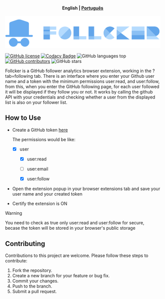 <h4 align="center">
    <p>
        <b>English</b> |
        <a href="https://github.com/Daniel-Alvarenga/Follcker/blob/main/documents/README_PT-BR.md">Рortuguês</a>
    </p>
</h4>

<p align="center">
  <img src="https://github.com/Daniel-Alvarenga/Follcker/blob/main/src/assets/source/image/logo.png" alt="Follcker" />
</p>

[![GitHub license](https://img.shields.io/github/license/daniel-alvarenga/follcker)](Daniel-Alvarenga/Follcker/blob/main/LICENSE)
[![Codacy Badge](https://app.codacy.com/project/badge/Grade/29e0fdf7a13b4001972204881fbd7dd6)](https://app.codacy.com/gh/Daniel-Alvarenga/Follcker/dashboard?utm_source=gh&utm_medium=referral&utm_content=&utm_campaign=Badge_grade)
![GitHub languages top](https://img.shields.io/github/languages/top/daniel-alvarenga/Follcker)
[![GitHub contributors](https://img.shields.io/github/contributors/daniel-alvarenga/Follcker)](https://github.com/daniel-alvarenga/Follcker/graphs/contributors)
![GitHub stars](https://img.shields.io/github/stars/daniel-alvarenga/Follcker)

Follcker is a GitHub follower analytics browser extension, working in the ?tab=following tab. There is an interface where you enter your Github user name and a token with the minimum permissions user:read, and user:follow, from this, when you enter the GitHub following page, for each user followed it will be displayed if they follow you or not.
It works by calling the github API with your credentials and checking whether a user from the displayed list is also on your follower list.

## How to Use

- Create a GitHub token [here](https://github.com/settings/apps)

  The permissions would be like:
  - [x] user
    - [x] user:read 
    - [ ] user:email 
    - [x] user:follow 


- Open the extension popup in your browser extensions tab and save your user name and your created token

- Certify the extension is ON


>[!warning]
>You need to check as true only user:read and user:follow for secure, becase the token will be stored in your browser's public storage

## Contributing

Contributions to this project are welcome. Please follow these steps to contribute:

1. Fork the repository.
2. Create a new branch for your feature or bug fix.
3. Commit your changes.
4. Push to the branch.
5. Submit a pull request.
